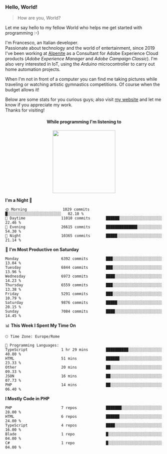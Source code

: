 ### Hello, World!

> How are you, World?

Let me say hello to my fellow World who helps me get started with programming :-)

I'm Francesco, an Italian developer.  
Passionate about technology and the world of entertainment, since 2019 I've been working at [Alpenite](https://www.alpenite.com) as a Consultant for Adobe Experience Cloud products (*Adobe Experience Manager* and *Adobe Campaign Classic*). I'm also very interested in IoT, using the *Arduino* microcontroller to carry out home automation projects.

When I'm not in front of a computer you can find me taking pictures while traveling or watching artistic gymnastics competitions. Of course when the budget allows it!

Below are some stats for you curious guys; also visit [my website](https://www.francescorega.eu) and let me know if you appreciate my work.  
Thanks for visiting!

<div align="center">
  <h4>While programming I'm listening to</h4>
  <a href="https://apps.francescorega.eu/now-playing/11147232609" target="_blank"><img src="https://apps.francescorega.eu/now-playing/11147232609" width="200"></a>
</div>

<!--START_SECTION:waka-->
**I'm a Night 🦉** 

```text
🌞 Morning                1029 commits        █░░░░░░░░░░░░░░░░░░░░░░░░   02.10 % 
🌆 Daytime                11010 commits       ██████░░░░░░░░░░░░░░░░░░░   22.46 % 
🌃 Evening                26615 commits       ██████████████░░░░░░░░░░░   54.30 % 
🌙 Night                  10365 commits       █████░░░░░░░░░░░░░░░░░░░░   21.14 % 
```
📅 **I'm Most Productive on Saturday** 

```text
Monday                   6392 commits        ███░░░░░░░░░░░░░░░░░░░░░░   13.04 % 
Tuesday                  6844 commits        ███░░░░░░░░░░░░░░░░░░░░░░   13.96 % 
Wednesday                6973 commits        ████░░░░░░░░░░░░░░░░░░░░░   14.23 % 
Thursday                 6559 commits        ███░░░░░░░░░░░░░░░░░░░░░░   13.38 % 
Friday                   5291 commits        ███░░░░░░░░░░░░░░░░░░░░░░   10.79 % 
Saturday                 9876 commits        █████░░░░░░░░░░░░░░░░░░░░   20.15 % 
Sunday                   7084 commits        ████░░░░░░░░░░░░░░░░░░░░░   14.45 % 
```


📊 **This Week I Spent My Time On** 

```text
🕑︎ Time Zone: Europe/Rome

💬 Programming Languages: 
TypeScript               1 hr 29 mins        ██████████░░░░░░░░░░░░░░░   40.80 % 
HTML                     51 mins             ██████░░░░░░░░░░░░░░░░░░░   23.33 % 
Other                    20 mins             ██░░░░░░░░░░░░░░░░░░░░░░░   09.33 % 
JSON                     16 mins             ██░░░░░░░░░░░░░░░░░░░░░░░   07.73 % 
PHP                      14 mins             ██░░░░░░░░░░░░░░░░░░░░░░░   06.40 % 
```

**I Mostly Code in PHP** 

```text
PHP                      7 repos             ███████░░░░░░░░░░░░░░░░░░   28.00 % 
HTML                     6 repos             ██████░░░░░░░░░░░░░░░░░░░   24.00 % 
TypeScript               4 repos             ████░░░░░░░░░░░░░░░░░░░░░   16.00 % 
Blade                    1 repo              █░░░░░░░░░░░░░░░░░░░░░░░░   04.00 % 
C#                       1 repo              █░░░░░░░░░░░░░░░░░░░░░░░░   04.00 % 
```




<!--END_SECTION:waka-->
